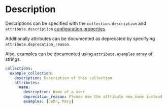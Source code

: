 # Description

Descriptions can be specified with the `collection.description` and
`attribute.description`
[configuration properties](../configuration/configuration.md#properties).

Additionally attributes can be documented as deprecated by specifying
`attribute.deprecation_reason`.

Also, examples can be documented using `attribute.examples` array of strings.

```yml
collections:
  example_collection:
    description: Description of this collection
    attributes:
      name:
        description: Name of a user
        deprecation_reason: Please use the attribute new_name instead
        examples: [John, Mary]
```
